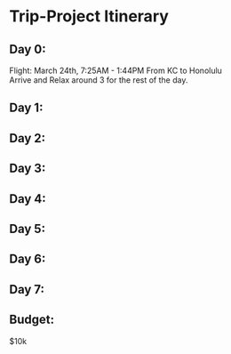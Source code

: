 # Trip-Project Itinerary 

## Day 0:

Flight: 
March 24th, 7:25AM - 1:44PM From KC to Honolulu </br>
Arrive and Relax around 3 for the rest of the day. 

## Day 1:

## Day 2:

## Day 3: 

## Day 4:

## Day 5: 

## Day 6: 

## Day 7: 

## Budget: 
$10k 
